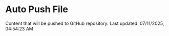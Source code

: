 # Auto Push File

Content that will be pushed to GitHub repository.
Last updated: 07/11/2025, 04:54:23 AM